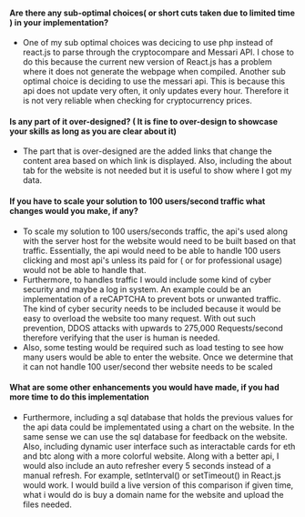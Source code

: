 #### Are there any sub-optimal choices( or short cuts taken due to limited time ) in your implementation?

- One of my sub optimal choices was decicing to use php instead of react.js to parse through the cryptocompare and Messari API. 
I chose to do this because the current new version of React.js has a problem where it does not generate the webpage when compiled.
Another sub optimal choice is deciding to use the messari api. This is because this api does not update very often, it only updates every hour. 
Therefore it is not very reliable when checking for cryptocurrency prices.

#### Is any part of it over-designed? ( It is fine to over-design to showcase your skills as long as you are clear about it)

- The part that is over-designed are the added links that change the content area based on which link is displayed. 
Also, including the about tab for the website is not needed but it is useful to show where I got my data.

#### If you have to scale your solution to 100 users/second traffic what changes would you make, if any?

- To scale my solution to 100 users/seconds traffic, the api's used along with the server host for the website would need to be built based on that traffic.
Essentially, the api would need to be able to handle 100 users clicking and most api's unless its paid for ( or for professional usage) would not be able to handle that. 
- Furthermore, to handles
traffic I would include some kind of cyber security and maybe a log in system. An example could be an implementation of a reCAPTCHA to prevent bots or unwanted traffic.
The kind of cyber security needs to be included because it would be easy to overload the website too many request. With out such prevention, DDOS attacks with upwards to 275,000 Requests/second therefore verifying that the user is human is needed.
- Also, some testing would be required such as load testing to see how many users would be able to enter the website. Once we determine that it can not handle 100 user/second ther website needs to be scaled 

#### What are some other enhancements you would have made, if you had more time to do this implementation

- Furthermore, including a sql database that holds the previous values for the api data could be implementated using a chart on the website. In the same sense we can use the sql database for feedback on the website. Also, including dynamic user interface such as interactable cards for eth and btc along with a more colorful website. Along with a better api, I would also include an auto refresher every 5 seconds instead of a manual refresh. For example, setInterval() or setTimeout() in React.js would work. I would build a live version of this comparison if given time, what i would do is buy a domain name for the website and upload the files needed.
